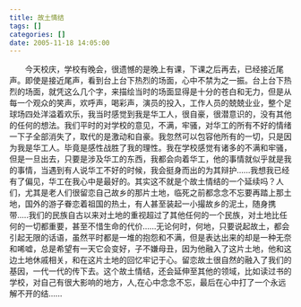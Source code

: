 ```yaml
---
title: 故土情结
tags: []
categories: []
date: 2005-11-18 14:05:00 
---
```



&emsp;&emsp;今天校庆，学校有晚会，很遗憾的是晚上有课，下课之后再去，已经接近尾声。即使是接近尾声，看到台上台下热烈的场面，心中不禁为之一振。台上台下热烈的场面，就凭这么几个字，来描绘当时的场面显得是十分的苍白和无力，但是从每一个观众的笑声，欢呼声，喝彩声，演员的投入，工作人员的兢兢业业，整个足球场四处洋溢着欢乐，我当时感觉到我是华工人，很自豪，很潜意识的，没有其他的任何的想法。我们平时的对学校的意见，不满，牢骚，对华工的所有不好的情绪一下子全部消失了，取代的是激动和自豪。我忽然可以包容他所有的一切，只是因为我是华工人。毕竟是感性战胜了我的理性。我在学校感觉有诸多的不满和牢骚，但是一旦出去，只要是涉及华工的东西，我都会向着华工，他的事情就似乎就是我的事情，当遇到有人说华工不好的时候，我会挺身而出的为其辩护......我想我已经有了偏见，华工在我心中是最好的。其实这不就是个故土情结的一个延续吗？人们，尤其是老人们很留恋自己故乡的那片土地，临死之前都念念不忘要再踏上那土地，国外的游子眷恋着祖国的热土，有人甚至装起一小撮故乡的泥土，随身携带.....我们的民族自古以来对土地的重视超过了其他任何的一个民族，对土地比任何的一切都重要，甚至不惜生命的代价......无论何时，何地，只要说起故土，都会引起无限的话语，虽然平时都是一堆的抱怨和不满，但是表达出来的却是一种无奈和唏嘘，总是希望有一天它会变好，子不嫌母丑，因为他融入了这片土地，他和这边土地休戚相关，和在这片土地的回忆牢记于心。留恋故土很自然的融入了我们的基因，一代一代的传下去。这个故土情结，还会延伸至其他的领域，比如读过书的学校，对自己有很大影响的地方，人,在心中念念不忘，最后在心中打了一个永远解不开的结......